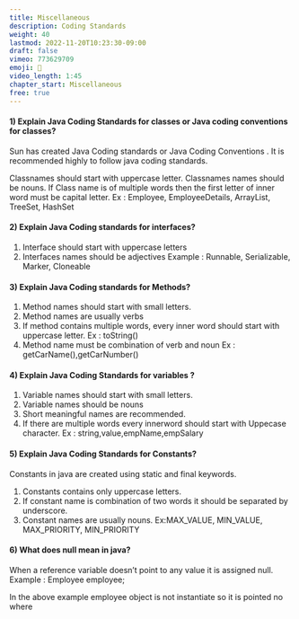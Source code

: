 ```yaml
---
title: Miscellaneous
description: Coding Standards
weight: 40
lastmod: 2022-11-20T10:23:30-09:00
draft: false
vimeo: 773629709
emoji: 💭
video_length: 1:45
chapter_start: Miscellaneous
free: true
---
```


#### 1) Explain Java Coding Standards for classes or Java coding conventions for classes?

Sun has created Java Coding standards or Java Coding Conventions . It is recommended highly to follow 
java coding standards.

Classnames should start with uppercase letter. Classnames names should be nouns. If Class name is of 
multiple words then the first letter of inner word must be capital letter.
Ex : Employee, EmployeeDetails, ArrayList, TreeSet, HashSet

#### 2) Explain Java Coding standards for interfaces?

1) Interface should start with uppercase letters
2) Interfaces names should be adjectives
Example : Runnable, Serializable, Marker, Cloneable

#### 3) Explain Java Coding standards for Methods?

1) Method names should start with small letters.
2) Method names are usually verbs
3) If method contains multiple words, every inner word should start with uppercase letter.
Ex : toString()
4) Method name must be combination of verb and noun
Ex : getCarName(),getCarNumber()

#### 4) Explain Java Coding Standards for variables ?

1) Variable names should start with small letters.
2) Variable names should be nouns
3) Short meaningful names are recommended.
4) If there are multiple words every innerword should start with Uppecase character.
Ex : string,value,empName,empSalary

#### 5) Explain Java Coding Standards for Constants?

Constants in java are created using static and final keywords.

1) Constants contains only uppercase letters.
2) If constant name is combination of two words it should be separated by underscore.
3) Constant names are usually nouns.
Ex:MAX_VALUE, MIN_VALUE, MAX_PRIORITY, MIN_PRIORITY

#### 6) What does null mean in java?

When a reference variable doesn’t point to any value it is assigned null.
Example : Employee employee;

In the above example employee object is not instantiate so it is pointed no where